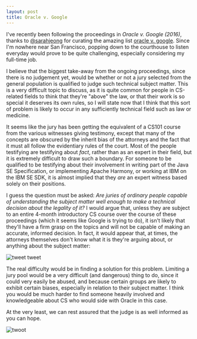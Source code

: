 ```yaml
---
layout: post
title: Oracle v. Google
---
```


I've recently been following the proceedings in _Oracle v. Google (2016)_, thanks to
[@sarahjeong](https://twitter.com/sarahjeong) for curating the amazing list
[oracle v. google](https://twitter.com/sarahjeong/lists/oracle-v-google). Since I'm nowhere near San Francisco, popping
down to the courthouse to listen everyday would prove to be quite challenging, especially considering my full-time job.

I believe that the biggest take-away from the ongoing proceedings, since there is no judgement yet, would be whether or
not a jury selected from the general population is qualified to judge such technical subject matter. This is a very
difficult topic to discuss, as it is quite common for people in CS-related fields to think that they're "above" the law,
or that their work is so special it deserves its own rules, so I will state now that I think that this sort of problem
is likely to occur in any sufficiently technical field such as law or medicine.

It seems like the jury has been getting the equivalent of a CS101 course from the various witnesses giving testimony,
except that many of the concepts are obscured by the inherit bias of the attorneys and the fact that it must all follow
the evidentiary rules of the court. Most of the people testifying are testifying about _fact_, rather than as an expert
in their field, but it is extremely difficult to draw such a boundary. For someone to be qualified to be testifying
about their involvement in writing part of the Java SE Specification, or implementing Apache Harmony, or working at IBM
on the IBM SE SDK, it is almost implied that they _are_ an expert witness based solely on their positions.

I guess the question must be asked: _Are juries of ordinary people capable of understanding the subject matter well
enough to make a technical decision about the legality of it?_ I would argue that, unless they are subject to an entire
4-month introductory CS course over the course of these proceedings (which it seems like Google is trying to do), it
isn't likely that they'll have a firm grasp on the topics and will not be capable of making an accurate, informed
decision. In fact, it would appear that, at times, the attorneys themselves don't know what it is they're arguing about,
or anything about the subject matter:

![tweet tweet](https://f.jacobparry.ca/2016/05/1463266095.png)

The real difficulty would be in finding a solution for this problem. Limiting a jury pool would be a very difficult (and
dangerous) thing to do, since it could very easily be abused, and because certain groups are likely to exhibit certain
biases, especially in relation to their subject matter. I think you would be much harder to find someone heavily 
involved and knowledgeable about CS who would side with Oracle in this case.

At the very least, we can rest assured that the judge is as well informed as you can hope.

![twoot](https://f.jacobparry.ca/2016/05/1463266348.png)